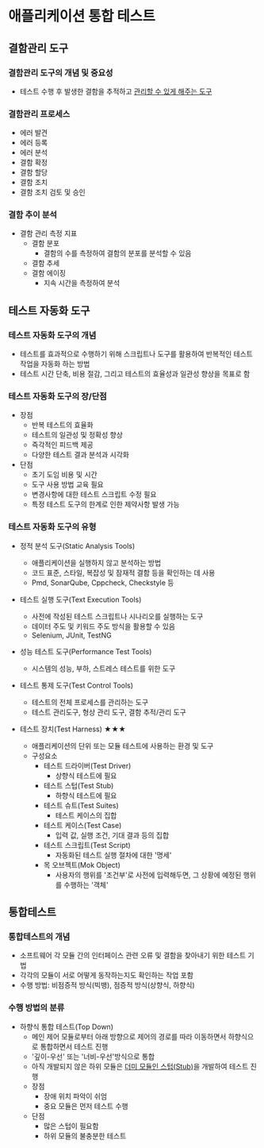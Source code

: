 # 애플리케이션 통합 테스트
## 결함관리 도구
### 결함관리 도구의 개념 및 중요성
- 테스트 수행 후 발생한 결함을 추적하고 <u>관리할 수 있게 해주는 도구</u>

### 결함관리 프로세스
- 에러 발견
- 에러 등록
- 에러 분석
- 결함 확정
- 결함 할당
- 결함 조치
- 결함 조치 검토 및 승인

### 결함 추이 분석
- 결함 관리 측정 지표
  - 결함 분포
    - 결함의 수를 측정하여 결함의 분포를 분석할 수 있음
  - 결함 추세
  - 결함 에이징
    - 지속 시간을 측정하여 분석

## 테스트 자동화 도구
### 테스트 자동화 도구의 개념
- 테스트를 효과적으로 수행하기 위해 스크립트나 도구를 활용하여 반복적인 테스트 작업을 자동화 하는 방법
- 테스트 시간 단축, 비용 절감, 그리고 테스트의 효율성과 일관성 향상을 목표로 함


### 테스트 자동화 도구의 장/단점
- 장점
  - 반복 테스트의 효율화
  - 테스트의 일관성 및 정확성 향상
  - 즉각적인 피드백 제공
  - 다양한 테스트 결과 분석과 시각화
- 단점
  - 초기 도임 비용 및 시간
  - 도구 사용 방법 교육 필요
  - 변경사항에 대한 테스트 스크립트 수정 필요
  - 특정 테스트 도구의 한계로 인한 제약사항 발생 가능

### 테스트 자동화 도구의 유형
- 정적 분석 도구(Static Analysis Tools)
  - 애플리케이션을 실행하지 않고 분석하는 방법
  - 코드 표준, 스타일, 복잡성 및 잠재적 결함 등을 확인하는 데 사용
  - Pmd, SonarQube, Cppcheck, Checkstyle 등

- 테스트 실행 도구(Text Execution Tools)
  - 사전에 작성된 테스트 스크립트나 시나리오를 실행하는 도구
  - 데이터 주도 및 키워드 주도 방식을 활용할 수 있음
  - Selenium, JUnit, TestNG

- 성능 테스트 도구(Performance Test Tools)
  - 시스템의 성능, 부하, 스트레스 테스트를 위한 도구

- 테스트 통제 도구(Test Control Tools)
  - 테스트의 전체 프로세스를 관리하는 도구
  - 테스트 관리도구, 형상 관리 도구, 결함 추적/관리 도구

- 테스트 장치(Test Harness) ★★★
  - 애플리케이션의 단위 또는 모듈 테스트에 사용하는 환경 및 도구
  - 구성요소 
    - 테스트 드라이버(Test Driver)
      - 상향식 테스트에 필요
    - 테스트 스텁(Test Stub)
      - 하향식 테스트에 필요
    - 테스트 슈트(Test Suites)
      - 테스트 케이스의 집합
    - 테스트 케이스(Test Case)
      - 입력 값, 실행 조건, 기대 결과 등의 집합
    - 테스트 스크립트(Test Script)
      - 자동화된 테스트 실행 절차에 대한 '명세'
    - 목 오브젝트(Mok Object)
      - 사용자의 행위를 '조건부'로 사전에 입력해두면, 그 상황에 예정된 행위를 수행하는 '객체'


## 통합테스트
### 통합테스트의 개념
- 소프트웨어 각 모듈 간의 인터페이스 관련 오류 및 결함을 찾아내기 위한 테스트 기법
- 각각의 모듈이 서로 어떻게 동작하는지도 확인하는 작업 포함
- 수행 방법: 비점증적 방식(빅뱅), 점증적 방식(상향식, 하향식)

### 수행 방법의 분류
- 하향식 통합 테스트(Top Down)
  - 메인 제어 모듈로부터 아래 방향으로 제어의 경로를 따라 이동하면서 하향식으로 통합하면서 테스트 진행
  - '깊이-우선' 또는 '너비-우선'방식으로 통합
  - 아직 개발되지 않은 하위 모듈은 <u>더미 모듈인 스텁(Stub)</u>을 개발하여 테스트 진행
  - 장점
    - 장애 위치 파악이 쉬엄
    - 중요 모듈은 먼저 테스트 수행
  - 단점
    - 많은 스텁이 필요함
    - 하위 모듈의 불충분한 테스트
    